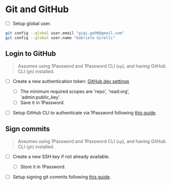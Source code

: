 # Git and GitHub

- [ ] Setup global user.

```bash
git config --global user.email "gigi.ga90@gmail.com"
git config --global user.name "Gabriele Girelli"
```

## Login to GitHub

> Assumes using 1Password and 1Password CLI (`op`), and having GitHub CLI (`gh`) installed.

- [ ] Create a new authentication token: [GitHub dev settings](https://github.com/settings/tokens)

  - [ ] The minimum required scopes are 'repo', 'read:org', 'admin:public_key'.
  - [ ] Save it in 1Password.

- [ ] Setup GitHub CLI to authenticate via 1Password following [this guide](https://developer.1password.com/docs/cli/shell-plugins/github/).

## Sign commits

> Assumes using 1Password and 1Password CLI (`op`), and having GitHub CLI (`gh`) installed.

- [ ] Create a new SSH key if not already available.

  - [ ] Store it in 1Password.

- [ ] Setup signing git commits following [this guide](https://developer.1password.com/docs/ssh/git-commit-signing/).
